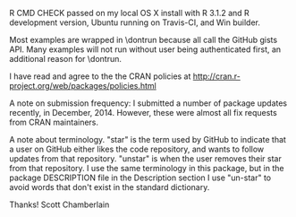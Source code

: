 R CMD CHECK passed on my local OS X install with R 3.1.2 and
R development version, Ubuntu running on Travis-CI, and Win builder.

Most examples are wrapped in \dontrun because all call the GitHub 
gists API. Many examples will not run without user being
authenticated first, an additional reason for \dontrun.

I have read and agree to the the CRAN policies at 
http://cran.r-project.org/web/packages/policies.html

A note on submission frequency: I submitted a number of package 
updates recently, in December, 2014. However, these were almost 
all fix requests from CRAN maintainers.

A note about terminology. "star" is the term used by GitHub to 
indicate that a user on GitHub either likes the code repository, 
and wants to follow updates from that repository. "unstar" is 
when the user removes their star from that repository. I use
the same terminology in this package, but in the package
DESCRIPTION file in the Description section I use "un-star" 
to avoid words that don't exist in the standard dictionary.

Thanks! Scott Chamberlain
